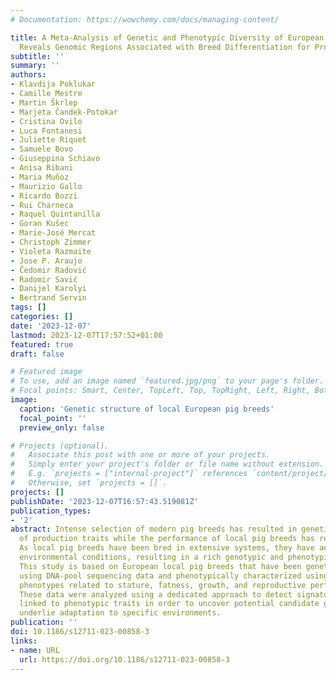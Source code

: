 ```yaml
---
# Documentation: https://wowchemy.com/docs/managing-content/

title: A Meta-Analysis of Genetic and Phenotypic Diversity of European Local Pig Breeds
  Reveals Genomic Regions Associated with Breed Differentiation for Production Traits
subtitle: ''
summary: ''
authors:
- Klavdija Poklukar
- Camille Mestre
- Martin Škrlep
- Marjeta Čandek-Potokar
- Cristina Ovilo
- Luca Fontanesi
- Juliette Riquet
- Samuele Bovo
- Giuseppina Schiavo
- Anisa Ribani
- Maria Muñoz
- Maurizio Gallo
- Ricardo Bozzi
- Rui Charneca
- Raquel Quintanilla
- Goran Kušec
- Marie-José Mercat
- Christoph Zimmer
- Violeta Razmaite
- Jose P. Araujo
- Čedomir Radović
- Radomir Savić
- Danijel Karolyi
- Bertrand Servin
tags: []
categories: []
date: '2023-12-07'
lastmod: 2023-12-07T17:57:52+01:00
featured: true
draft: false

# Featured image
# To use, add an image named `featured.jpg/png` to your page's folder.
# Focal points: Smart, Center, TopLeft, Top, TopRight, Left, Right, BottomLeft, Bottom, BottomRight.
image:
  caption: 'Genetic structure of local European pig breeds'
  focal_point: ''
  preview_only: false

# Projects (optional).
#   Associate this post with one or more of your projects.
#   Simply enter your project's folder or file name without extension.
#   E.g. `projects = ["internal-project"]` references `content/project/deep-learning/index.md`.
#   Otherwise, set `projects = []`.
projects: []
publishDate: '2023-12-07T16:57:43.519081Z'
publication_types:
- '2'
abstract: Intense selection of modern pig breeds has resulted in genetic improvement
  of production traits while the performance of local pig breeds has remained lower.
  As local pig breeds have been bred in extensive systems, they have adapted to specific
  environmental conditions, resulting in a rich genotypic and phenotypic diversity.
  This study is based on European local pig breeds that have been genetically characterized
  using DNA-pool sequencing data and phenotypically characterized using breed level
  phenotypes related to stature, fatness, growth, and reproductive performance traits.
  These data were analyzed using a dedicated approach to detect signatures of selection
  linked to phenotypic traits in order to uncover potential candidate genes that may
  underlie adaptation to specific environments.
publication: ''
doi: 10.1186/s12711-023-00858-3
links:
- name: URL
  url: https://doi.org/10.1186/s12711-023-00858-3
---
```

